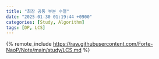 ```yaml
---
title: "최장 공통 부분 수열"
date: "2025-01-30 01:19:44 +0900"
categories: [Study, Algorithm]
tags: [DP, LCS]
---
```


{% remote_include https://raw.githubusercontent.com/Forte-NaoP/Note/main/study/LCS.md %}